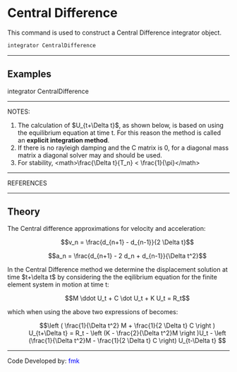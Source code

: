 # Central Difference

<p>This command is used to construct a Central Difference integrator
object.</p>

```tcl
integrator CentralDifference
```
<hr />

## Examples

<p>integrator CentralDifference</p>
<hr />
<p>NOTES:</p>
<ol>
<li>The calculation of $U_{t+\Delta t}$, as shown
below, is based on using the equilibrium equation at time t. For this
reason the method is called an <strong>explicit integration
method</strong>.</li>
<li>If there is no rayleigh damping and the C matrix is 0, for a
diagonal mass matrix a diagonal solver may and should be used.</li>
<li>For stability, &lt;math&gt;\frac{\Delta t}{T_n} &lt;
\frac{1}{\pi}&lt;/math&gt;</li>
</ol>
<hr />
<p>REFERENCES</p>
<hr />

## Theory

<p>The Central difference approximations for velocity and
acceleration:</p>
<dl>
<dt></dt>
<dd>

$$v_n = \frac{d_{n+1} - d_{n-1}}{2 \Delta t}$$

</dd>
</dl>
<dl>
<dt></dt>
<dd>

$$a_n = \frac{d_{n+1} - 2 d_n + d_{n-1}}{\Delta
t^2}$$

</dd>
</dl>
<p>In the Central Difference method we determine the displacement
solution at time $t+\delta t$ by considering the
the eqilibrium equation for the finite element system in motion at time
t:</p>
<dl>
<dt></dt>
<dd>

$$M \ddot U_t + C \dot U_t + K U_t = R_t$$

</dd>
</dl>
<p>which when using the above two expressions of becomes:</p>
<dl>
<dt></dt>
<dd>

$$\left ( \frac{1}{\Delta t^2} M + \frac{1}{2 \Delta t} C
\right ) U_{t+\Delta t} = R_t - \left (K - \frac{2}{\Delta t^2}M \right
)U_t - \left (\frac{1}{\Delta t^2}M - \frac{1}{2 \Delta t} C \right)
U_{t-\Delta t} $$

</dd>
</dl>
<hr />
<p>Code Developed by: <span style="color:blue"> fmk
</span></p>
